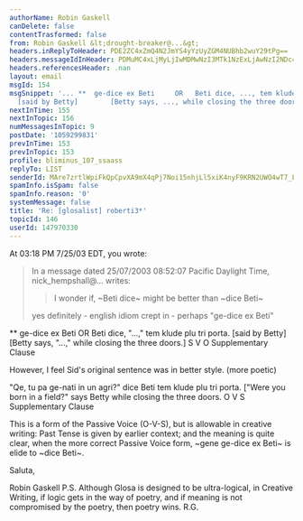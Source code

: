 ```yaml
---
authorName: Robin Gaskell
canDelete: false
contentTrasformed: false
from: Robin Gaskell &lt;drought-breaker@...&gt;
headers.inReplyToHeader: PDE2ZC4xZmQ4N2JmYS4yYzUyZGM4NUBhb2wuY29tPg==
headers.messageIdInHeader: PDMuMC4xLjMyLjIwMDMwNzI3MTk1NzExLjAwNzI2NDc4QHBhY2lmaWMubmV0LmF1Pg==
headers.referencesHeader: .nan
layout: email
msgId: 154
msgSnippet: '... **  ge-dice ex Beti     OR   Beti dice, ..., tem klude plu tri porta.
  [said by Betty]        [Betty says, ..., while closing the three doors.] S     V'
nextInTime: 155
nextInTopic: 156
numMessagesInTopic: 9
postDate: '1059299831'
prevInTime: 153
prevInTopic: 153
profile: bliminus_107_ssaass
replyTo: LIST
senderId: MAre7zrtlWpiFkQpCpvXA9mX4qPj7Noi15nhjLl5xiK4nyF9KRN2UWO4wT7_Lz1SN53jhhw2mdNbgnlin19cdG-Ii3jDb79__LN2JLY2dV_cAjpdxA
spamInfo.isSpam: false
spamInfo.reason: '0'
systemMessage: false
title: 'Re: [glosalist] roberti3*'
topicId: 146
userId: 147970330
---
```


At 03:18 PM 7/25/03 EDT, you wrote:
>In a message dated 25/07/2003 08:52:07 Pacific Daylight Time, 
>nick_hempshall@... writes:
>
>> 
>> I wonder if, ~Beti dice~ might be better than ~dice
>> Beti~
>
>yes definitely - english idiom crept in - perhaps "ge-dice ex Beti"
>
**  ge-dice ex Beti     OR   Beti dice, "...," tem klude plu tri porta.
    [said by Betty]        [Betty says, "...," while closing the three doors.]
                             S     V      O     Supplementary Clause

  However, I feel Sid's original sentence was in better style. (more poetic)

   "Qe, tu pa ge-nati in un agri?" dice Beti tem klude plu tri porta.
   ["Were you born in a field?"   says Betty while closing the three doors. 
              O                    V     S     Supplementary Clause


  This is a form of the Passive Voice (O-V-S), but is allowable in creative
writing: Past Tense is given by earlier context; and the meaning is quite
clear, when the more correct Passive Voice form, ~gene ge-dice ex Beti~ is
elide to ~dice Beti~.

Saluta,

Robin Gaskell
  P.S. Although Glosa is designed to be ultra-logical, in Creative Writing,
if logic gets in the way of poetry, and if meaning is not compromised by
the poetry, then poetry wins.    R.G.


